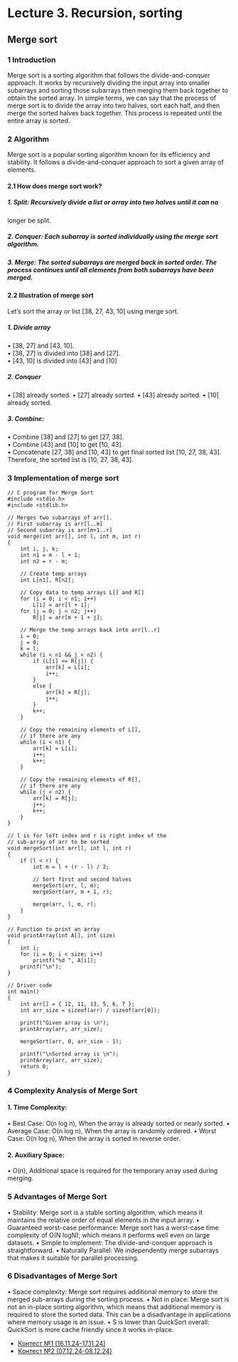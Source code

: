 # Lecture 3. Recursion, sorting

## Merge sort
### 1 Introduction
Merge sort is a sorting algorithm that follows the divide-and-conquer approach. It works by recursively dividing the input array into smaller subarrays and sorting those subarrays then merging them back together to obtain the sorted array.
In simple terms, we can say that the process of merge sort is to divide the array into two halves, sort each half, and then merge the sorted halves back together. This process is repeated until the entire array is sorted.
### 2 Algorithm
Merge sort is a popular sorting algorithm known for its efficiency and stability.
It follows a divide-and-conquer approach to sort a given array of elements.
#### 2.1 How does merge sort work?
##### 1. Split: Recursively divide a list or array into two halves until it can no
longer be split.
##### 2. Conquer: Each subarray is sorted individually using the merge sort algorithm.
##### 3. Merge: The sorted subarrays are merged back in sorted order. The process continues until all elements from both subarrays have been merged.
#### 2.2 Illustration of merge sort
Let’s sort the array or list [38, 27, 43, 10] using merge sort.
##### 1. Divide array
• [38, 27] and [43, 10].  
• [38, 27] is divided into [38] and [27].  
• [43, 10] is divided into [43] and [10]  
##### 2. Conquer
• [38] already sorted.
• [27] already sorted.
• [43] already sorted.
• [10] already sorted.
##### 3. Combine:
• Combine [38] and [27] to get [27, 38].  
• Combine [43] and [10] to get [10, 43].  
• Concatenate [27, 38] and [10, 43] to get final sorted list [10, 27, 38, 43].  
Therefore, the sorted list is [10, 27, 38, 43].  
### 3 Implementation of merge sort
```
// C program for Merge Sort
#include <stdio.h>
#include <stdlib.h>

// Merges two subarrays of arr[].
// First subarray is arr[l..m]
// Second subarray is arr[m+1..r]
void merge(int arr[], int l, int m, int r)
{
    int i, j, k;
    int n1 = m - l + 1;
    int n2 = r - m;

    // Create temp arrays
    int L[n1], R[n2];

    // Copy data to temp arrays L[] and R[]
    for (i = 0; i < n1; i++)
        L[i] = arr[l + i];
    for (j = 0; j < n2; j++)
        R[j] = arr[m + 1 + j];

    // Merge the temp arrays back into arr[l..r]
    i = 0;
    j = 0;
    k = l;
    while (i < n1 && j < n2) {
        if (L[i] <= R[j]) {
            arr[k] = L[i];
            i++;
        }
        else {
            arr[k] = R[j];
            j++;
        }
        k++;
    }

    // Copy the remaining elements of L[],
    // if there are any
    while (i < n1) {
        arr[k] = L[i];
        i++;
        k++;
    }

    // Copy the remaining elements of R[],
    // if there are any
    while (j < n2) {
        arr[k] = R[j];
        j++;
        k++;
    }
}

// l is for left index and r is right index of the
// sub-array of arr to be sorted
void mergeSort(int arr[], int l, int r)
{
    if (l < r) {
        int m = l + (r - l) / 2;

        // Sort first and second halves
        mergeSort(arr, l, m);
        mergeSort(arr, m + 1, r);

        merge(arr, l, m, r);
    }
}

// Function to print an array
void printArray(int A[], int size)
{
    int i;
    for (i = 0; i < size; i++)
        printf("%d ", A[i]);
    printf("\n");
}

// Driver code
int main()
{
    int arr[] = { 12, 11, 13, 5, 6, 7 };
    int arr_size = sizeof(arr) / sizeof(arr[0]);

    printf("Given array is \n");
    printArray(arr, arr_size);

    mergeSort(arr, 0, arr_size - 1);

    printf("\nSorted array is \n");
    printArray(arr, arr_size);
    return 0;
}
```
### 4 Complexity Analysis of Merge Sort
#### 1. Time Complexity:
• Best Case: O(n log n), When the array is already sorted or nearly
sorted.
• Average Case: O(n log n), When the array is randomly ordered.
• Worst Case: O(n log n), When the array is sorted in reverse order.
#### 2. Auxiliary Space:
• O(n), Additional space is required for the temporary array used
during merging.
### 5 Advantages of Merge Sort
• Stability: Merge sort is a stable sorting algorithm, which means it maintains
the relative order of equal elements in the input array.
• Guaranteed worst-case performance: Merge sort has a worst-case
time complexity of O(N logN), which means it performs well even on
large datasets.
• Simple to implement: The divide-and-conquer approach is straightforward.
• Naturally Parallel: We independently merge subarrays that makes it
suitable for parallel processing.
### 6 Disadvantages of Merge Sort
• Space complexity: Merge sort requires additional memory to store the
merged sub-arrays during the sorting process.
• Not in place: Merge sort is not an in-place sorting algorithm, which
means that additional memory is required to store the sorted data. This
can be a disadvantage in applications where memory usage is an issue.
• S is lower than QuickSort overall: QuickSort is more cache friendly
since it works in-place.

- [Контест №1 (16.11.24-17.11.24)](https://github.com/sofa797/HSE/tree/main/course%20C)
- [Контест №2 (07.12.24-08.12.24)]()
